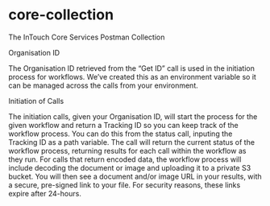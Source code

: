 # core-collection
The InTouch Core Services Postman Collection


Organisation ID

The Organisation ID retrieved from the “Get ID” call is used in the initiation process for workflows. We’ve created this as an environment variable so it can be managed across the calls from your environment. 


Initiation of Calls

The initiation calls, given your Organisation ID, will start the process for the given workflow and return a Tracking ID so you can keep track of the workflow process. You can do this from the status call, inputing the Tracking ID as a path variable. The call will return the current status of the workflow process, returning results for each call within the workflow as they run. For calls that return encoded data, the workflow process will include decoding the document or image and uploading it to a private S3 bucket. You will then see a document and/or image URL in your results, with a secure, pre-signed link to your file. For security reasons, these links expire after 24-hours.


